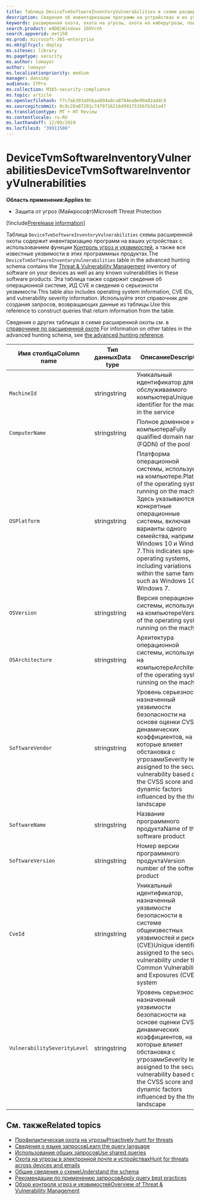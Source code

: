 ```yaml
---
title: Таблица DeviceTvmSoftwareInventoryVulnerabilities в схеме расширенной охоты
description: Сведения об инвентаризации программ на устройствах и их уязвимостях в таблице DeviceTvmSoftwareInventoryVulnerabilities схемы расширенной охоты.
keywords: расширенная охота, охота на угрозы, охота на киберугрозы, поиск, запрос, телеметрия, ссылки на схему, kusto, таблица, столбец, тип данных, описание, контроль угроз и уязвимостей, TVM, управление устройствами, программное обеспечение, инвентаризация, уязвимости, ИД CVE, DeviceTvmSoftwareInventoryVulnerabilities ОС
search.product: eADQiWindows 10XVcnh
search.appverid: met150
ms.prod: microsoft-365-enterprise
ms.mktglfcycl: deploy
ms.sitesec: library
ms.pagetype: security
ms.author: lomayor
author: lomayor
ms.localizationpriority: medium
manager: dansimp
audience: ITPro
ms.collection: M365-security-compliance
ms.topic: article
ms.openlocfilehash: f7c7ab393a956aa894a0ca8704ea0e99a82addc9
ms.sourcegitcommit: 0c9c28a87201c7470716216d99175356fb3d1a47
ms.translationtype: MT + HT Review
ms.contentlocale: ru-RU
ms.lasthandoff: 12/09/2019
ms.locfileid: "39911506"
---
```

# <a name="devicetvmsoftwareinventoryvulnerabilities"></a><span data-ttu-id="c08e9-104">DeviceTvmSoftwareInventoryVulnerabilities</span><span class="sxs-lookup"><span data-stu-id="c08e9-104">DeviceTvmSoftwareInventoryVulnerabilities</span></span>

<span data-ttu-id="c08e9-105">**Область применения:**</span><span class="sxs-lookup"><span data-stu-id="c08e9-105">**Applies to:**</span></span>
- <span data-ttu-id="c08e9-106">Защита от угроз (Майкрософт)</span><span class="sxs-lookup"><span data-stu-id="c08e9-106">Microsoft Threat Protection</span></span>

[!include[Prerelease information](prerelease.md)]

<span data-ttu-id="c08e9-107">Таблица `DeviceTvmSoftwareInventoryVulnerabilities` схемы расширенной охоты содержит инвентаризацию программ на ваших устройствах с использованием функции [Контроль угроз и уязвимостей](https://docs.microsoft.com/windows/security/threat-protection/microsoft-defender-atp/next-gen-threat-and-vuln-mgt), а также все известные уязвимости в этих программных продуктах.</span><span class="sxs-lookup"><span data-stu-id="c08e9-107">The `DeviceTvmSoftwareInventoryVulnerabilities` table in the advanced hunting schema contains the [Threat & Vulnerability Management](https://docs.microsoft.com/windows/security/threat-protection/microsoft-defender-atp/next-gen-threat-and-vuln-mgt) inventory of software on your devices as well as any known vulnerabilities in these software products.</span></span> <span data-ttu-id="c08e9-108">Эта таблица также содержит сведения об операционной системе, ИД CVE и сведения о серьезности уязвимости.</span><span class="sxs-lookup"><span data-stu-id="c08e9-108">This table also includes operating system information, CVE IDs, and vulnerability severity information.</span></span> <span data-ttu-id="c08e9-109">Используйте этот справочник для создания запросов, возвращающих данные из таблицы.</span><span class="sxs-lookup"><span data-stu-id="c08e9-109">Use this reference to construct queries that return information from the table.</span></span>

<span data-ttu-id="c08e9-110">Сведения о других таблицах в схеме расширенной охоты см. в [справочнике по расширенной охоте](advanced-hunting-schema-tables.md).</span><span class="sxs-lookup"><span data-stu-id="c08e9-110">For information on other tables in the advanced hunting schema, see [the advanced hunting reference](advanced-hunting-schema-tables.md).</span></span>

| <span data-ttu-id="c08e9-111">Имя столбца</span><span class="sxs-lookup"><span data-stu-id="c08e9-111">Column name</span></span> | <span data-ttu-id="c08e9-112">Тип данных</span><span class="sxs-lookup"><span data-stu-id="c08e9-112">Data type</span></span> | <span data-ttu-id="c08e9-113">Описание</span><span class="sxs-lookup"><span data-stu-id="c08e9-113">Description</span></span> |
|-------------|-----------|-------------|
| `MachineId` | <span data-ttu-id="c08e9-114">string</span><span class="sxs-lookup"><span data-stu-id="c08e9-114">string</span></span> | <span data-ttu-id="c08e9-115">Уникальный идентификатор для обслуживаемого компьютера</span><span class="sxs-lookup"><span data-stu-id="c08e9-115">Unique identifier for the machine in the service</span></span> |
| `ComputerName` | <span data-ttu-id="c08e9-116">string</span><span class="sxs-lookup"><span data-stu-id="c08e9-116">string</span></span> | <span data-ttu-id="c08e9-117">Полное доменное имя компьютера</span><span class="sxs-lookup"><span data-stu-id="c08e9-117">Fully qualified domain name (FQDN) of the pool</span></span> |
| `OSPlatform` | <span data-ttu-id="c08e9-118">string</span><span class="sxs-lookup"><span data-stu-id="c08e9-118">string</span></span> | <span data-ttu-id="c08e9-119">Платформа операционной системы, используемой на компьютере.</span><span class="sxs-lookup"><span data-stu-id="c08e9-119">Platform of the operating system running on the machine.</span></span> <span data-ttu-id="c08e9-120">Здесь указываются конкретные операционные системы, включая варианты одного семейства, например Windows 10 и Windows 7.</span><span class="sxs-lookup"><span data-stu-id="c08e9-120">This indicates specific operating systems, including variations within the same family, such as Windows 10 and Windows 7.</span></span> |
| `OSVersion` | <span data-ttu-id="c08e9-121">string</span><span class="sxs-lookup"><span data-stu-id="c08e9-121">string</span></span> | <span data-ttu-id="c08e9-122">Версия операционной системы, используемой на компьютере</span><span class="sxs-lookup"><span data-stu-id="c08e9-122">Version of the operating system running on the machine</span></span> |
| `OSArchitecture` | <span data-ttu-id="c08e9-123">string</span><span class="sxs-lookup"><span data-stu-id="c08e9-123">string</span></span> | <span data-ttu-id="c08e9-124">Архитектура операционной системы, используемой на компьютере</span><span class="sxs-lookup"><span data-stu-id="c08e9-124">Architecture of the operating system running on the machine</span></span> |
| `SoftwareVendor` | <span data-ttu-id="c08e9-125">string</span><span class="sxs-lookup"><span data-stu-id="c08e9-125">string</span></span> | <span data-ttu-id="c08e9-126">Уровень серьезности, назначенный уязвимости безопасности на основе оценки CVSS и динамических коэффициентов, на которые влияет обстановка с угрозами</span><span class="sxs-lookup"><span data-stu-id="c08e9-126">Severity level assigned to the security vulnerability based on the CVSS score and dynamic factors influenced by the threat landscape</span></span> |
| `SoftwareName` | <span data-ttu-id="c08e9-127">string</span><span class="sxs-lookup"><span data-stu-id="c08e9-127">string</span></span> | <span data-ttu-id="c08e9-128">Название программного продукта</span><span class="sxs-lookup"><span data-stu-id="c08e9-128">Name of the software product</span></span> |
| `SoftwareVersion` | <span data-ttu-id="c08e9-129">string</span><span class="sxs-lookup"><span data-stu-id="c08e9-129">string</span></span> | <span data-ttu-id="c08e9-130">Номер версии программного продукта</span><span class="sxs-lookup"><span data-stu-id="c08e9-130">Version number of the software product</span></span> |
| `CveId` | <span data-ttu-id="c08e9-131">string</span><span class="sxs-lookup"><span data-stu-id="c08e9-131">string</span></span> | <span data-ttu-id="c08e9-132">Уникальный идентификатор, назначенный уязвимости безопасности в системе общеизвестных уязвимостей и рисков (CVE)</span><span class="sxs-lookup"><span data-stu-id="c08e9-132">Unique identifier assigned to the security vulnerability under the Common Vulnerabilities and Exposures (CVE) system</span></span> |
| `VulnerabilitySeverityLevel` | <span data-ttu-id="c08e9-133">string</span><span class="sxs-lookup"><span data-stu-id="c08e9-133">string</span></span> | <span data-ttu-id="c08e9-134">Уровень серьезности, назначенный уязвимости безопасности на основе оценки CVSS и динамических коэффициентов, на которые влияет обстановка с угрозами</span><span class="sxs-lookup"><span data-stu-id="c08e9-134">Severity level assigned to the security vulnerability based on the CVSS score and dynamic factors influenced by the threat landscape</span></span> |



## <a name="related-topics"></a><span data-ttu-id="c08e9-135">См. также</span><span class="sxs-lookup"><span data-stu-id="c08e9-135">Related topics</span></span>

- [<span data-ttu-id="c08e9-136">Профилактическая охота на угрозы</span><span class="sxs-lookup"><span data-stu-id="c08e9-136">Proactively hunt for threats</span></span>](advanced-hunting-overview.md)
- [<span data-ttu-id="c08e9-137">Сведения о языке запросов</span><span class="sxs-lookup"><span data-stu-id="c08e9-137">Learn the query language</span></span>](advanced-hunting-query-language.md)
- [<span data-ttu-id="c08e9-138">Использование общих запросов</span><span class="sxs-lookup"><span data-stu-id="c08e9-138">Use shared queries</span></span>](advanced-hunting-shared-queries.md)
- [<span data-ttu-id="c08e9-139">Охота на угрозы в электронной почте и устройствах</span><span class="sxs-lookup"><span data-stu-id="c08e9-139">Hunt for threats across devices and emails</span></span>](advanced-hunting-query-emails-devices.md)
- [<span data-ttu-id="c08e9-140">Общие сведения о схеме</span><span class="sxs-lookup"><span data-stu-id="c08e9-140">Understand the schema</span></span>](advanced-hunting-schema-tables.md)
- [<span data-ttu-id="c08e9-141">Рекомендации по применению запросов</span><span class="sxs-lookup"><span data-stu-id="c08e9-141">Apply query best practices</span></span>](advanced-hunting-best-practices.md)
- [<span data-ttu-id="c08e9-142">Обзор контроля угроз и уязвимостей</span><span class="sxs-lookup"><span data-stu-id="c08e9-142">Overview of Threat & Vulnerability Management</span></span>](https://docs.microsoft.com/windows/security/threat-protection/microsoft-defender-atp/next-gen-threat-and-vuln-mgt)
